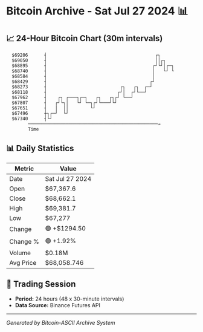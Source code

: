 # Bitcoin Archive - Sat Jul 27 2024 📊

## 📈 24-Hour Bitcoin Chart (30m intervals)

```
  $69206      ┤                                        ┌┐      
  $69050      ┤                                        ││┌┐    
  $68895      ┤                                       ┌┘└┘│┌─┐ 
  $68740      ┤                                       │   └┘ └ 
  $68584      ┤                                       │        
  $68429      ┤                                      ┌┘        
  $68273      ┤                           ┌┐   ┌┐  ┌─┘         
  $68118      ┤                          ┌┘│  ┌┘└──┘           
  $67962      ┤    ┌┐ ┌───┐┌─┐   ┌┐   ┌┐┌┘ └──┘                
  $67807      ┤   ┌┘└┐│   └┘ └─┐┌┘└───┘└┘                      
  $67651      ┤   │  ││        └┘                              
  $67496      ┼┐┌─┘  └┘                                        
  $67340      ┤└┘                                              
        ────────────────────────────────────────────────→
        Time
```

## 📊 Daily Statistics

| Metric | Value |
|--------|-------|
| Date | Sat Jul 27 2024 |
| Open | $67,367.6 |
| Close | $68,662.1 |
| High | $69,381.7 |
| Low | $67,277 |
| Change | 🟢 +$1294.50 |
| Change % | 🟢 +1.92% |
| Volume | $0.18M |
| Avg Price | $68,058.746 |

## 📅 Trading Session

- **Period:** 24 hours (48 x 30-minute intervals)
- **Data Source:** Binance Futures API

---
*Generated by Bitcoin-ASCII Archive System*
